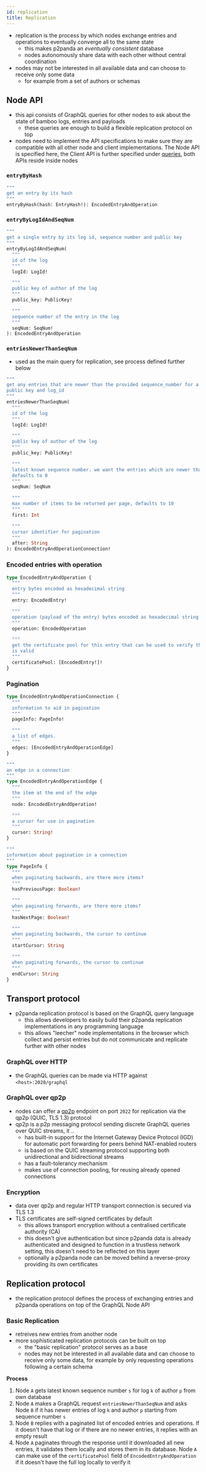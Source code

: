 ```yaml
---
id: replication
title: Replication
---
```


- replication is the process by which nodes exchange entries and operations to eventually converge all to the same state
  - this makes p2panda an _eventually consistent_ database
  - nodes autonomously share data with each other without central coordination
- nodes may not be interested in all available data and can choose to receive only some data
  - for example from a set of authors or schemas

## Node API

- this api consists of GraphQL queries for other nodes to ask about the state of bamboo logs, entries and payloads
  - these queries are enough to build a flexible replication protocol on top
- nodes need to implement the API specifications to make sure they are compatible with all other node and client implementations. The Node API is specified here, the Client API is further specified under [queries][queries], both APIs reside inside nodes

### `entryByHash`

```graphql
"""
get an entry by its hash
"""
entryByHash(hash: EntryHash!): EncodedEntryAndOperation
```

### `entryByLogIdAndSeqNum`

```graphql
"""
get a single entry by its log id, sequence number and public key
"""
entryByLogIdAndSeqNum(
  """
  id of the log
  """
  logId: LogId!

  """
  public key of author of the log
  """
  public_key: PublicKey!

  """
  sequence number of the entry in the log
  """
  seqNum: SeqNum!
): EncodedEntryAndOperation
```

### `entriesNewerThanSeqNum`

- used as the main query for replication, see process defined further below

```graphql
"""
get any entries that are newer than the provided sequence_number for a given
public key and log_id
"""
entriesNewerThanSeqNum(
  """
  id of the log
  """
  logId: LogId!

  """
  public key of author of the log
  """
  public_key: PublicKey!

  """
  latest known sequence number. we want the entries which are newer than this,
  defaults to 0
  """
  seqNum: SeqNum

  """
  max number of items to be returned per page, defaults to 10
  """
  first: Int

  """
  cursor identifier for pagination
  """
  after: String
): EncodedEntryAndOperationConnection!
```

### Encoded entries with operation

```graphql
type EncodedEntryAndOperation {
  """
  entry bytes encoded as hexadecimal string
  """
  entry: EncodedEntry!

  """
  operation (payload of the entry) bytes encoded as hexadecimal string
  """
  operation: EncodedOperation

  """
  get the certificate pool for this entry that can be used to verify the entry
  is valid
  """
  certificatePool: [EncodedEntry!]!
}
```

### Pagination

```graphql
type EncodedEntryAndOperationConnection {
  """
  information to aid in pagination
  """
  pageInfo: PageInfo!

  """
  a list of edges.
  """
  edges: [EncodedEntryAndOperationEdge]
}

"""
an edge in a connection
"""
type EncodedEntryAndOperationEdge {
  """
  the item at the end of the edge
  """
  node: EncodedEntryAndOperation!

  """
  a cursor for use in pagination
  """
  cursor: String!
}

"""
information about pagination in a connection
"""
type PageInfo {
  """
  when paginating backwards, are there more items?
  """
  hasPreviousPage: Boolean!

  """
  when paginating forwards, are there more items?
  """
  hasNextPage: Boolean!

  """
  when paginating backwards, the cursor to continue
  """
  startCursor: String

  """
  when paginating forwards, the cursor to continue
  """
  endCursor: String
}
```

## Transport protocol

- p2panda replication protocol is based on the GraphQL query language
  - this allows developers to easily build their p2panda replication implementations in any programming language
  - this allows "leecher" node implementations in the browser which collect and persist entries but do not communicate and replicate further with other nodes

### GraphQL over HTTP

- the GraphQL queries can be made via HTTP against `<host>:2020/graphql`

### GraphQL over qp2p

- nodes can offer a [qp2p][qp2p] endpoint on port `2022` for replication via the qp2p (QUIC, TLS 1.3) protocol
- qp2p is a p2p messaging protocol sending discrete GraphQL queries over QUIC streams, it ..
  - has built-in support for the Internet Gateway Device Protocol (IGD) for automatic port forwarding for peers behind NAT-enabled routers
  - is based on the QUIC streaming protocol supporting both unidirectional and bidirectional streams
  - has a fault-tolerancy mechanism
  - makes use of connection pooling, for reusing already opened connections

### Encryption

- data over qp2p and regular HTTP transport connection is secured via TLS 1.3
- TLS certificates are self-signed certificates by default
  - this allows transport encryption without a centralised certificate authority (CA)
  - this doesn't give authentication but since p2panda data is already authenticated and designed to function in a trustless network setting, this doesn't need to be reflected on this layer
  - optionally a p2panda node can be moved behind a reverse-proxy providing its own certificates

## Replication protocol

- the replication protocol defines the process of exchanging entries and p2panda operations on top of the GraphQL Node API

### Basic Replication

- retreives new entries from another node
- more sophisticated replication protocols can be built on top
  - the "basic replication" protocol serves as a base
  - nodes may not be interested in all available data and can choose to receive only some data, for example by only requesting operations following a certain schema

**Process**

1. Node `A` gets latest known sequence number `s` for log `k` of author `p` from own database
2. Node `A` makes a GraphQL request `entriesNewerThanSeqNum` and asks Node `B` if it has newer entries of log `k` and author `p` starting from sequence number `s`
3. Node `B` replies with a paginated list of encoded entries and operations. If it doesn't have that log or if there are no newer entries, it replies with an empty result
4. Node `A` paginates through the response until it downloaded all new entries, it validates them locally and stores them in its database. Node `A` can make use of the `certificatePool` field of `EncodedEntryAndOperation` if it doesn't have the full log locally to verify it

[qp2p]: https://github.com/maidsafe/qp2p
[queries]: /specification/networking/queries
